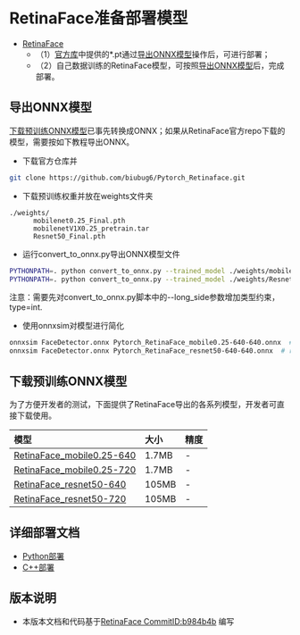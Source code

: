 # RetinaFace准备部署模型

- [RetinaFace](https://github.com/biubug6/Pytorch_Retinaface/commit/b984b4b)
  - （1）[官方库](https://github.com/biubug6/Pytorch_Retinaface/)中提供的*.pt通过[导出ONNX模型](#导出ONNX模型)操作后，可进行部署；
  - （2）自己数据训练的RetinaFace模型，可按照[导出ONNX模型](#导出ONNX模型)后，完成部署。


## 导出ONNX模型

[下载预训练ONNX模型](#下载预训练ONNX模型)已事先转换成ONNX；如果从RetinaFace官方repo下载的模型，需要按如下教程导出ONNX。  


* 下载官方仓库并
```bash
git clone https://github.com/biubug6/Pytorch_Retinaface.git
```
* 下载预训练权重并放在weights文件夹
```text
./weights/
      mobilenet0.25_Final.pth
      mobilenetV1X0.25_pretrain.tar
      Resnet50_Final.pth
```
* 运行convert_to_onnx.py导出ONNX模型文件
```bash
PYTHONPATH=. python convert_to_onnx.py --trained_model ./weights/mobilenet0.25_Final.pth --network mobile0.25 --long_side 640 --cpu
PYTHONPATH=. python convert_to_onnx.py --trained_model ./weights/Resnet50_Final.pth --network resnet50 --long_side 640 --cpu
```
注意：需要先对convert_to_onnx.py脚本中的--long_side参数增加类型约束，type=int.
* 使用onnxsim对模型进行简化
```bash
onnxsim FaceDetector.onnx Pytorch_RetinaFace_mobile0.25-640-640.onnx  # mobilenet
onnxsim FaceDetector.onnx Pytorch_RetinaFace_resnet50-640-640.onnx  # resnet50
```

## 下载预训练ONNX模型

为了方便开发者的测试，下面提供了RetinaFace导出的各系列模型，开发者可直接下载使用。

| 模型                                                               | 大小    | 精度    |
|:---------------------------------------------------------------- |:----- |:----- |
| [RetinaFace_mobile0.25-640](https://bj.bcebos.com/paddlehub/fastdeploy/Pytorch_RetinaFace_mobile0.25-640-640.onnx) | 1.7MB | - |
| [RetinaFace_mobile0.25-720](https://bj.bcebos.com/paddlehub/fastdeploy/Pytorch_RetinaFace_mobile0.25-720-1080.onnx) | 1.7MB | -|
| [RetinaFace_resnet50-640](https://bj.bcebos.com/paddlehub/fastdeploy/Pytorch_RetinaFace_resnet50-720-1080.onnx) | 105MB | - |
| [RetinaFace_resnet50-720](https://bj.bcebos.com/paddlehub/fastdeploy/Pytorch_RetinaFace_resnet50-640-640.onnx) | 105MB | - |





## 详细部署文档

- [Python部署](python)
- [C++部署](cpp)


## 版本说明

- 本版本文档和代码基于[RetinaFace CommitID:b984b4b](https://github.com/biubug6/Pytorch_Retinaface/commit/b984b4b) 编写
